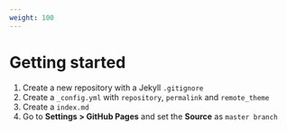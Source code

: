 ```yaml
---
weight: 100
---
```


# Getting started

1. Create a new repository with a Jekyll `.gitignore`
2. Create a `_config.yml` with `repository`, `permalink` and `remote_theme`
3. Create a `index.md`
4. Go to **Settings > GitHub Pages** and set the **Source** as `master branch`